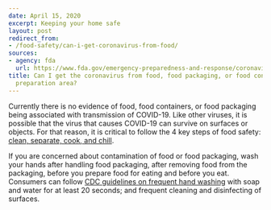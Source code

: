 ```yaml
---
date: April 15, 2020
excerpt: Keeping your home safe
layout: post
redirect_from:
- /food-safety/can-i-get-coronavirus-from-food/
sources:
- agency: fda
  url: https://www.fda.gov/emergency-preparedness-and-response/coronavirus-disease-2019-covid-19/coronavirus-disease-2019-covid-19-frequently-asked-questions
title: Can I get the coronavirus from food, food packaging, or food containers and
  preparation area?
---
```


Currently there is no evidence of food, food containers, or food packaging being associated with transmission of COVID-19. Like other viruses, it is possible that the virus that causes COVID-19 can survive on surfaces or objects. For that reason, it is critical to follow the 4 key steps of food safety: [clean, separate, cook, and chill](https://www.foodsafety.gov/keep-food-safe/4-steps-to-food-safety).

If you are concerned about contamination of food or food packaging, wash your hands after handling food packaging, after removing food from the packaging, before you prepare food for eating and before you eat. Consumers can follow [CDC guidelines on frequent hand washing](https://www.cdc.gov/handwashing/) with soap and water for at least 20 seconds; and frequent cleaning and disinfecting of surfaces.